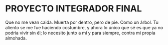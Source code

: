 # PROYECTO INTEGRADOR FINAL 

Que no me vean caida. Muerta por dentro, pero de pie. Como un árbol. Tu aliento se me fue haciendo costumbre, y ahora lo único que sé es que ya no podría vivir sin él; lo necesito junto a mí y para siempre, contra mi propia almohada.
